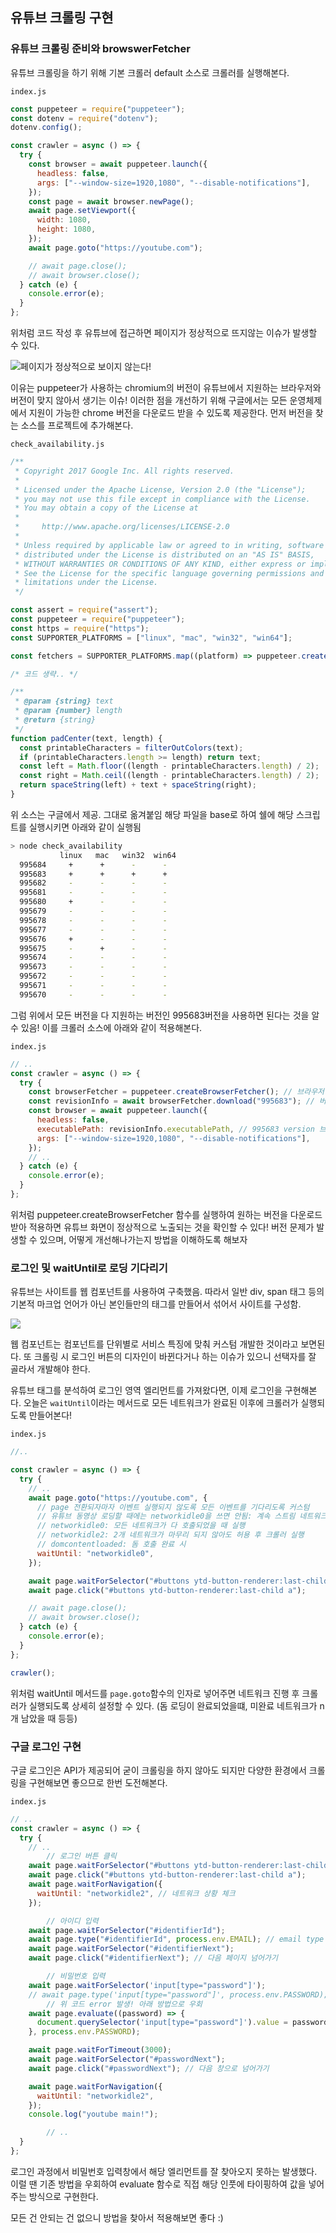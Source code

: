 ﻿## 유튜브 크롤링 구현

### 유튜브 크롤링 준비와 browswerFetcher

유튜브 크롤링을 하기 위해 기본 크롤러 default 소스로 크롤러를 실행해본다.

`index.js`

```jsx
const puppeteer = require("puppeteer");
const dotenv = require("dotenv");
dotenv.config();

const crawler = async () => {
  try {
    const browser = await puppeteer.launch({
      headless: false,
      args: ["--window-size=1920,1080", "--disable-notifications"],
    });
    const page = await browser.newPage();
    await page.setViewport({
      width: 1080,
      height: 1080,
    });
    await page.goto("https://youtube.com");

    // await page.close();
    // await browser.close();
  } catch (e) {
    console.error(e);
  }
};
```

위처럼 코드 작성 후 유튜브에 접근하면 페이지가 정상적으로 뜨지않는 이슈가 발생할 수 있다.

![페이지가 정상적으로 보이지 않는다!](../img/220426-1.png)

이유는 puppeteer가 사용하는 chromium의 버전이 유튜브에서 지원하는 브라우저와 버전이 맞지 않아서 생기는 이슈! 이러한 점을 개선하기 위해 구글에서는 모든 운영체제에서 지원이 가능한 chrome 버전을 다운로드 받을 수 있도록 제공한다. 먼저 버전을 찾는 소스를 프로젝트에 추가해본다.

`check_availability.js`

```jsx
/**
 * Copyright 2017 Google Inc. All rights reserved.
 *
 * Licensed under the Apache License, Version 2.0 (the "License");
 * you may not use this file except in compliance with the License.
 * You may obtain a copy of the License at
 *
 *     http://www.apache.org/licenses/LICENSE-2.0
 *
 * Unless required by applicable law or agreed to in writing, software
 * distributed under the License is distributed on an "AS IS" BASIS,
 * WITHOUT WARRANTIES OR CONDITIONS OF ANY KIND, either express or implied.
 * See the License for the specific language governing permissions and
 * limitations under the License.
 */

const assert = require("assert");
const puppeteer = require("puppeteer");
const https = require("https");
const SUPPORTER_PLATFORMS = ["linux", "mac", "win32", "win64"];

const fetchers = SUPPORTER_PLATFORMS.map((platform) => puppeteer.createBrowserFetcher({ platform }));

/* 코드 생략.. */

/**
 * @param {string} text
 * @param {number} length
 * @return {string}
 */
function padCenter(text, length) {
  const printableCharacters = filterOutColors(text);
  if (printableCharacters.length >= length) return text;
  const left = Math.floor((length - printableCharacters.length) / 2);
  const right = Math.ceil((length - printableCharacters.length) / 2);
  return spaceString(left) + text + spaceString(right);
}
```

위 소스는 구글에서 제공. 그대로 옮겨붙임
해당 파일을 base로 하여 쉘에 해당 스크립트를 실행시키면 아래와 같이 실행됨

```bash
> node check_availability
           linux   mac   win32  win64
  995684     +      +      -      -
  995683     +      +      +      +
  995682     -      -      -      -
  995681     -      -      -      -
  995680     +      -      -      -
  995679     -      -      -      -
  995678     -      -      -      -
  995677     -      -      -      -
  995676     +      -      -      -
  995675     -      +      -      -
  995674     -      -      -      -
  995673     -      -      -      -
  995672     -      -      -      -
  995671     -      -      -      -
  995670     -      -      -      -
```

그럼 위에서 모든 버전을 다 지원하는 버전인 995683버전을 사용하면 된다는 것을 알 수 있음!
이를 크롤러 소스에 아래와 같이 적용해본다.

`index.js`

```jsx
// ..
const crawler = async () => {
  try {
    const browserFetcher = puppeteer.createBrowserFetcher(); // 브라우저 가져오기
    const revisionInfo = await browserFetcher.download("995683"); // 버전정보 가져오기
    const browser = await puppeteer.launch({
      headless: false,
      executablePath: revisionInfo.executablePath, // 995683 version 브라우저가 실행됨
      args: ["--window-size=1920,1080", "--disable-notifications"],
    });
    // ..
  } catch (e) {
    console.error(e);
  }
};
```

위처럼 puppeteer.createBrowserFetcher 함수를 실행하여 원하는 버전을 다운로드받아 적용하면 유튜브 화면이 정상적으로 노출되는 것을 확인할 수 있다!
버전 문제가 발생할 수 있으며, 어떻게 개선해나가는지 방법을 이해하도록 해보자

### 로그인 및 waitUntil로 로딩 기다리기

유튜브는 사이트를 웹 컴포넌트를 사용하여 구축했음. 따라서 일반 div, span 태그 등의 기본적 마크업 언어가 아닌 본인들만의 태그를 만들어서 섞어서 사이트를 구성함.

![](../img/220427-1.png)

웹 컴포넌트는 컴포넌트를 단위별로 서비스 특징에 맞춰 커스텀 개발한 것이라고 보면된다.
또 크롤링 시 로그인 버튼의 디자인이 바뀐다거나 하는 이슈가 있으니 선택자를 잘 골라서 개발해야 한다.

유튜브 태그를 분석하여 로그인 영역 엘리먼트를 가져왔다면, 이제 로그인을 구현해본다.
오늘은 `waitUntil`이라는 메서드로 모든 네트워크가 완료된 이후에 크롤러가 실행되도록 만들어본다!

`index.js`

```jsx
//..

const crawler = async () => {
  try {
    // ..
    await page.goto("https://youtube.com", {
      // page 전환되자마자 이벤트 실행되지 않도록 모든 이벤트를 기다리도록 커스텀
      // 유튜브 동영상 로딩할 때에는 networkidle0을 쓰면 안됨: 계속 스트림 네트워크 발생
      // networkidle0: 모든 네트워크가 다 호출되었을 때 실행
      // networkidle2: 2개 네트워크가 마무리 되지 않아도 허용 후 크롤러 실행
      // domcontentloaded: 돔 호출 완료 시
      waitUntil: "networkidle0",
    });

    await page.waitForSelector("#buttons ytd-button-renderer:last-child a");
    await page.click("#buttons ytd-button-renderer:last-child a");

    // await page.close();
    // await browser.close();
  } catch (e) {
    console.error(e);
  }
};

crawler();
```

위처럼 waitUntil 메서드를 `page.goto`함수의 인자로 넣어주면 네트워크 진행 후 크롤러가 실행되도록 상세히 설정할 수 있다.
(돔 로딩이 완료되었을떄, 미완료 네트워크가 n개 남았을 때 등등)

### 구글 로그인 구현

구글 로그인은 API가 제공되어 굳이 크롤링을 하지 않아도 되지만 다양한 환경에서 크롤링을 구현해보면 좋으므로 한번 도전해본다.

`index.js`

```jsx
// ..
const crawler = async () => {
  try {
    // ..
		// 로그인 버튼 클릭
    await page.waitForSelector("#buttons ytd-button-renderer:last-child a");
    await page.click("#buttons ytd-button-renderer:last-child a");
    await page.waitForNavigation({
      waitUntil: "networkidle2", // 네트워크 상황 체크
    });

		// 아이디 입력
    await page.waitForSelector("#identifierId");
    await page.type("#identifierId", process.env.EMAIL); // email type
    await page.waitForSelector("#identifierNext");
    await page.click("#identifierNext"); // 다음 페이지 넘어가기

		// 비밀번호 입력
    await page.waitForSelector('input[type="password"]');
    // await page.type('input[type="password"]', process.env.PASSWORD);
		// 위 코드 error 발생! 아래 방법으로 우회
    await page.evaluate((password) => {
      document.querySelector('input[type="password"]').value = password;
    }, process.env.PASSWORD);

    await page.waitForTimeout(3000);
    await page.waitForSelector("#passwordNext");
    await page.click("#passwordNext"); // 다음 창으로 넘어가기

    await page.waitForNavigation({
      waitUntil: "networkidle2",
    });
    console.log("youtube main!");

		// ..
  }
};
```

로그인 과정에서 비밀번호 입력창에서 해당 엘리먼트를 잘 찾아오지 못하는 발생했다.
이럴 땐 기존 방법을 우회하여 evaluate 함수로 직접 해당 인풋에 타이핑하여 값을 넣어주는 방식으로 구현한다.

모든 건 안되는 건 없으니 방법을 찾아서 적용해보면 좋다 :)

